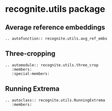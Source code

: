 # recognite.utils package

## Average reference embeddings

```{eval-rst}
.. autofunction:: recognite.utils.avg_ref_embs
```

## Three-cropping

```{eval-rst}
.. automodule:: recognite.utils.three_crop
   :members:
   :special-members:
```

## Running Extrema

```{eval-rst}
.. autoclass:: recognite.utils.RunningExtrema
   :members:
```
